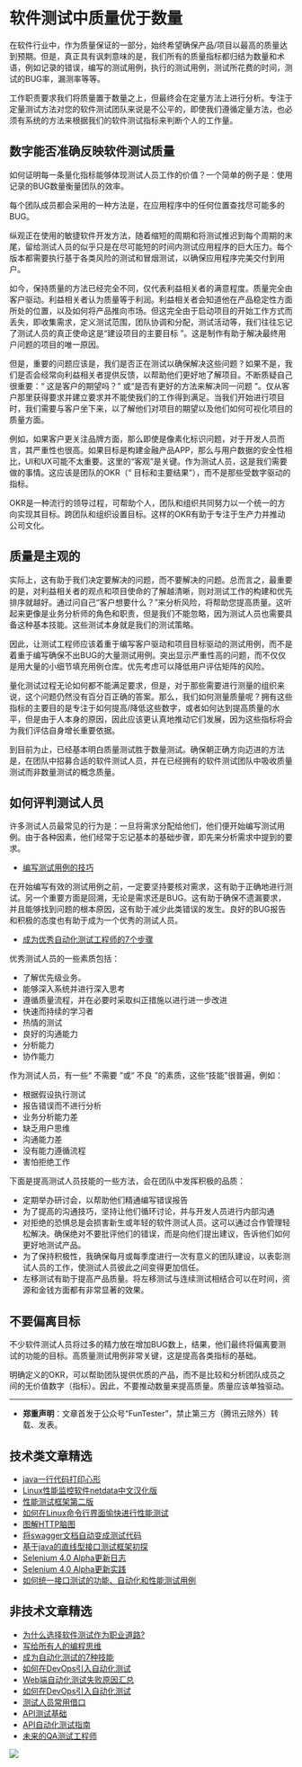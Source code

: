 # 软件测试中质量优于数量



在软件行业中，作为质量保证的一部分，始终希望确保产品/项目以最高的质量达到预期。但是，真正具有讽刺意味的是，我们所有的质量指标都归结为数量和术语，例如记录的错误，编写的测试用例，执行的测试用例，测试所花费的时间，测试的BUG率，漏测率等等。

工作职责要求我们将质量置于数量之上，但最终会在定量方法上进行分析。专注于定量测试方法对您的软件测试团队来说是不公平的，即使我们遵循定量方法，也必须有系统的方法来根据我们的软件测试指标来判断个人的工作量。

## 数字能否准确反映软件测试质量

如何证明每一条量化指标能够体现测试人员工作的价值？一个简单的例子是：使用记录的BUG数量衡量团队的效率。

每个团队成员都会采用的一种方法是，在应用程序中的任何位置查找尽可能多的BUG。

纵观正在使用的敏捷软件开发方法，随着缩短的周期和将测试推迟到每个周期的末尾，留给测试人员的似乎只是在尽可能短的时间内测试应用程序的巨大压力。每个版本都需要执行基于各类风险的测试和冒烟测试，以确保应用程序完美交付到用户。

如今，保持质量的方法已经完全不同，仅代表利益相关者的满意程度。质量完全由客户驱动。利益相关者认为质量等于利润。利益相关者会知道他在产品稳定性方面所处的位置，以及如何将产品推向市场。但这完全由于启动项目的开始工作方式而丢失，即收集需求，定义测试范围，团队协调和分配，测试活动等，我们往往忘记了测试人员的真正使命这是“建设项目的主要目标 ”。这是制作有助于解决最终用户问题的项目的唯一原因。

但是，重要的问题应该是，我们是否正在测试以确保解决这些问题？如果不是，我们是否会经常向利益相关者提供反馈，以帮助他们更好地了解项目。不断质疑自己很重要：“ 这是客户的期望吗？” 或“是否有更好的方法来解决同一问题 ”。仅从客户那里获得要求并建立要求并不能使我们的工作得到满足。当我们开始进行项目时，我们需要与客户坐下来，以了解他们对项目的期望以及他们如何可视化项目的质量方面。

例如，如果客户更关注品牌方面，那么即使是像素化标识问题，对于开发人员而言，其严重性也很高。如果目标是构建金融产品APP，那么与用户数据的安全性相比，UI和UX可能不太重要。这里的“客观”是关键。作为测试人员，这是我们需要做的事情。这应该是团队的OKR（“ 目标和主要结果”），而不是那些受数字驱动的指标。

OKR是一种流行的领导过程，可帮助个人，团队和组织共同努力以一个统一的方向实现其目标。跨团队和组织设置目标。这样的OKR有助于专注于生产力并推动公司文化。

## 质量是主观的

实际上，这有助于我们决定要解决的问题，而不要解决的问题。总而言之，最重要的是，对利益相关者的观点和项目使命的了解越清晰，则对测试工作的构建和优先排序就越好。通过问自己“客户想要什么？”来分析风险，将帮助您提高质量。这听起来更像是业务分析师的角色和职责，但是我们不能忽略，因为测试人员也需要具备这种基本技能。这些测试本身就是我们的测试策略。

因此，让测试工程师应该着重于编写客户驱动和项目目标驱动的测试用例，而不是着重于编写确保不出BUG的大量测试用例。突出显示严重性高的问题，而不仅仅是用大量的小细节填充用例仓库。优先考虑可以降低用户评估矩阵的风险。

量化测试过程无论如何都不能满足要求，但是，对于那些需要进行测量的组织来说，这个问题仍然没有百分百正确的答案。那么，我们如何测量质量呢？拥有这些指标的主要目的是专注于如何提高/降低这些数字，或者如何达到提高质量的水平，但是由于人本身的原因，因此应该更认真地推动它们发展，因为这些指标将会为我们评估自身增长重要依据。

到目前为止，已经基本明白质量测试胜于数量测试。确保朝正确方向迈进的方法是，在团队中招募合适的软件测试人员，并在已经拥有的软件测试团队中吸收质量测试而非数量测试的概念质量。

## 如何评判测试人员

许多测试人员最常见的行为是：一旦将需求分配给他们，他们便开始编写测试用例。由于各种因素，他们经常于忘记基本的基础步骤，即先来分析需求中提到的要求。


- [编写测试用例的技巧](https://mp.weixin.qq.com/s/zZAh_XXXGOyhlm6ebzs06Q)

在开始编写有效的测试用例之前，一定要坚持要核对需求，这有助于正确地进行测试。另一个重要方面是回溯，无论是需求还是BUG。这有助于确保不遗漏要求，并且能够找到问题的根本原因，这有助于减少此类错误的发生。良好的BUG报告和积极的态度也有助于成为一个优秀的测试人员。

- [成为优秀自动化测试工程师的7个步骤](https://mp.weixin.qq.com/s/wdw1l4AZnPpdPBZZueCcnw)

优秀测试人员的一些素质包括：

* 了解优先级业务。
* 能够深入系统并进行深入思考
* 遵循质量流程，并在必要时采取纠正措施以进行进一步改进
* 快速而持续的学习者
* 热情的测试
* 良好的沟通能力
* 分析能力
* 协作能力

作为测试人员，有一些“ 不需要 ”或“ 不良 ”的素质，这些“技能”很普遍，例如：

* 根据假设执行测试
* 报告错误而不进行分析
* 业务分析能力差
* 缺乏用户思维
* 沟通能力差
* 没有能力遵循流程
* 害怕拒绝工作

下面是提高测试人员技能的一些方法，会在团队中发挥积极的品质：

* 定期举办研讨会，以帮助他们精通编写错误报告
* 为了提高的沟通技巧，坚持让他们循环讨论，并与开发人员进行内部沟通
* 对拒绝的恐惧总是会损害新生或年轻的软件测试人员。这可以通过合作管理轻松解决。确保绝对不要批评他们的错误，而是向他们提出建议，告诉他们如何更好地测试产品。
* 为了保持积极性，我确保每月或每季度进行一次有意义的团队建设，以表彰测试人员的工作，使测试人员彼此之间变得更加信任。
* 左移测试有助于提高产品质量。将左移测试与连续测试相结合可以在时间，资源和金钱方面都有非常显著的效果。


## 不要偏离目标

不少软件测试人员将过多的精力放在增加BUG数上，结果，他们最终将偏离要测试的功能的目标。高质量测试用例非常关键，这是提高各类指标的基础。

明确定义的OKR，可以帮助团队提供优质的产品，而不是比较和分析团队成员之间的无价值数字（指标）。因此，不要推动数量来提高质量。质量应该单独驱动。

---
* **郑重声明**：文章首发于公众号“FunTester”，禁止第三方（腾讯云除外）转载、发表。

## 技术类文章精选

- [java一行代码打印心形](https://mp.weixin.qq.com/s/QPSryoSbViVURpSa9QXtpg)
- [Linux性能监控软件netdata中文汉化版](https://mp.weixin.qq.com/s/fdXtK-5WwKnxjLZdyg6-nA)
- [性能测试框架第二版](https://mp.weixin.qq.com/s/JPyGQ2DRC6EVBmZkxAoVWA)
- [如何在Linux命令行界面愉快进行性能测试](https://mp.weixin.qq.com/s/fwGqBe1SpA2V0lPfAOd04Q)
- [图解HTTP脑图](https://mp.weixin.qq.com/s/100Vm8FVEuXs0x6rDGTipw)
- [将swagger文档自动变成测试代码](https://mp.weixin.qq.com/s/SY8mVenj0zMe5b47GS9VSQ)
- [基于java的直线型接口测试框架初探](https://mp.weixin.qq.com/s/xhg4exdb1G18-nG5E7exkQ)
- [Selenium 4.0 Alpha更新日志](https://mp.weixin.qq.com/s/tU7sm-pcbpRNwDU9D3OVTQ)
- [Selenium 4.0 Alpha更新实践](https://mp.weixin.qq.com/s/yT9wpO5o5aWBUus494TIHw)
- [如何统一接口测试的功能、自动化和性能测试用例](https://mp.weixin.qq.com/s/1xqtXNVw7BdUa03nVcsMTg)

## 非技术文章精选

- [为什么选择软件测试作为职业道路?](https://mp.weixin.qq.com/s/o83wYvFUvy17kBPLDO609A)
- [写给所有人的编程思维](https://mp.weixin.qq.com/s/Oj33UCnYfbUgzsBzEm2GPQ)
- [成为自动化测试的7种技能](https://mp.weixin.qq.com/s/e-HAGMO0JLR7VBBWLvk0dQ)
- [如何在DevOps引入自动化测试](https://mp.weixin.qq.com/s/MclK3VvMN1dsiXXJO8g7ig)
- [Web端自动化测试失败原因汇总](https://mp.weixin.qq.com/s/qzFth-Q9e8MTms1M8L5TyA)
- [如何在DevOps引入自动化测试](https://mp.weixin.qq.com/s/MclK3VvMN1dsiXXJO8g7ig)
- [测试人员常用借口](https://mp.weixin.qq.com/s/0k_Ciud2sOpRb5PPiVzECw)
- [API测试基础](https://mp.weixin.qq.com/s/bkbUEa9CF21xMYSlhPcULw)
- [API自动化测试指南](https://mp.weixin.qq.com/s/uy_Vn_ZVUEu3YAI1gW2T_A)
- [未来的QA测试工程师](https://mp.weixin.qq.com/s/ngL4sbEjZm7OFAyyWyQ3nQ)


![](https://mmbiz.qpic.cn/mmbiz_jpg/13eN86FKXzCMW6WN4Wch71qNtGQvxLRSGejZpr37OWa7CDYg5e4ZeanaGWuBgRAX3jicJNIhcyyZPXbKByXcl7w/640?wx_fmt=jpeg&tp=webp&wxfrom=5&wx_lazy=1&wx_co=1)